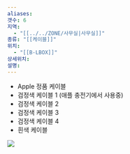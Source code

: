```yaml
---
aliases: 
갯수: 6
지역:
  - "[[../../ZONE/사무실|사무실]]"
종류: "[[케이블]]"
위치:
  - "[[B-LBOX]]"
상세위치: 
설명:
---
```


- Apple 정품 케이블
- 검정색 케이블 1 (애플 충전기에서 사용중)
- 검정색 케이블 2
- 검정색 케이블 3
- 검정색 케이블 4
- 흰색 케이블


![](http://192.168.50.22/devices/241005_IMG_0008.jpg)